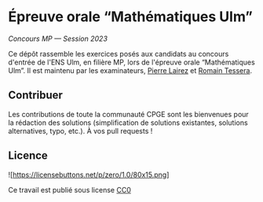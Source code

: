 # Épreuve orale “Mathématiques Ulm”

*Concours MP — Session 2023*

Ce dépôt rassemble les exercices posés aux candidats au concours d'entrée de l'ENS Ulm, en filière MP, lors de l'épreuve orale “Mathématiques Ulm”.
Il est maintenu par les examinateurs, [Pierre Lairez](https://mathexp.eu/lairez) et [Romain Tessera](https://www.normalesup.org/~tessera/).

## Contribuer

Les contributions de toute la communauté CPGE sont les bienvenues pour la rédaction des solutions (simplification de solutions existantes, solutions alternatives, typo, etc.).
À vos pull requests !

## Licence

![https://licensebuttons.net/p/zero/1.0/80x15.png]

Ce travail est publié sous license [CC0](http://creativecommons.org/publicdomain/zero/1.0)

